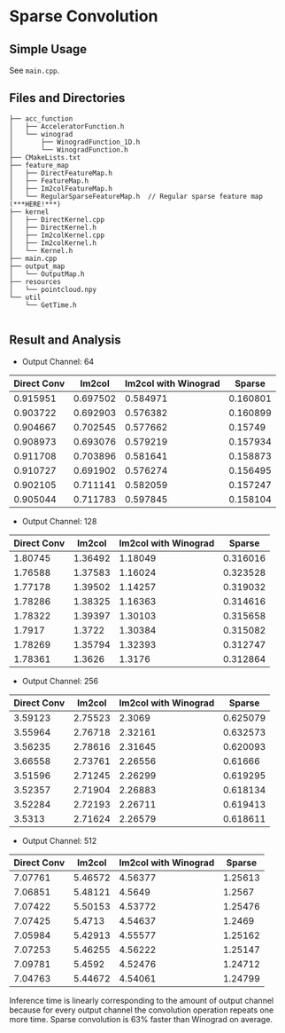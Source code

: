 # Sparse Convolution

## Simple Usage
See `main.cpp`.

## Files and Directories
```
├── acc_function
│   ├── AcceleratorFunction.h
│   └── winograd
│       ├── WinogradFunction_1D.h
│       └── WinogradFunction.h
├── CMakeLists.txt
├── feature_map
│   ├── DirectFeatureMap.h
│   ├── FeatureMap.h
│   ├── Im2colFeatureMap.h
│   └── RegularSparseFeatureMap.h  // Regular sparse feature map (***HERE!***)
├── kernel
│   ├── DirectKernel.cpp
│   ├── DirectKernel.h
│   ├── Im2colKernel.cpp
│   ├── Im2colKernel.h
│   └── Kernel.h
├── main.cpp
├── output_map
│   └── OutputMap.h
├── resources
│   └── pointcloud.npy
└── util
    └── GetTime.h


```
## Result and Analysis
* Output Channel: 64  

| Direct Conv | Im2col   | Im2col with Winograd | Sparse   |
|-------------|----------|----------------------|----------|
| 0.915951    | 0.697502 | 0.584971             | 0.160801 |
| 0.903722    | 0.692903 | 0.576382             | 0.160899 |
| 0.904667    | 0.702545 | 0.577662             | 0.15749  |
| 0.908973    | 0.693076 | 0.579219             | 0.157934 |
| 0.911708    | 0.703896 | 0.581641             | 0.158873 |
| 0.910727    | 0.691902 | 0.576274             | 0.156495 |
| 0.902105    | 0.711141 | 0.582059             | 0.157247 |
| 0.905044    | 0.711783 | 0.597845             | 0.158104 |

* Output Channel: 128  

| Direct Conv | Im2col  | Im2col with Winograd | Sparse   |
|-------------|---------|----------------------|----------|
| 1.80745     | 1.36492 | 1.18049              | 0.316016 |
| 1.76588     | 1.37583 | 1.16024              | 0.323528 |
| 1.77178     | 1.39502 | 1.14257              | 0.319032 |
| 1.78286     | 1.38325 | 1.16363              | 0.314616 |
| 1.78322     | 1.39397 | 1.30103              | 0.315658 |
| 1.7917      | 1.3722  | 1.30384              | 0.315082 |
| 1.78269     | 1.35794 | 1.32393              | 0.312747 |
| 1.78361     | 1.3626  | 1.3176               | 0.312864 |

* Output Channel: 256  

| Direct Conv | Im2col  | Im2col with Winograd | Sparse   |
|-------------|---------|----------------------|----------|
| 3.59123     | 2.75523 | 2.3069               | 0.625079 |
| 3.55964     | 2.76718 | 2.32161              | 0.632573 |
| 3.56235     | 2.78616 | 2.31645              | 0.620093 |
| 3.66558     | 2.73761 | 2.26556              | 0.61666  |
| 3.51596     | 2.71245 | 2.26299              | 0.619295 |
| 3.52357     | 2.71904 | 2.26883              | 0.618134 |
| 3.52284     | 2.72193 | 2.26711              | 0.619413 |
| 3.5313      | 2.71624 | 2.26579              | 0.618611 |

* Output Channel: 512  

| Direct Conv | Im2col  | Im2col with Winograd | Sparse  |
|-------------|---------|----------------------|---------|
| 7.07761     | 5.46572 | 4.56377              | 1.25613 |
| 7.06851     | 5.48121 | 4.5649               | 1.2567  |
| 7.07422     | 5.50153 | 4.53772              | 1.25476 |
| 7.07425     | 5.4713  | 4.54637              | 1.2469  |
| 7.05984     | 5.42913 | 4.55577              | 1.25162 |
| 7.07253     | 5.46255 | 4.56222              | 1.25147 |
| 7.09781     | 5.4592  | 4.52476              | 1.24712 |
| 7.04763     | 5.44672 | 4.54061              | 1.24799 |


Inference time is linearly corresponding to the amount of output channel because for every output channel the convolution operation repeats one more time. Sparse convolution is 63% faster than Winograd on average. 